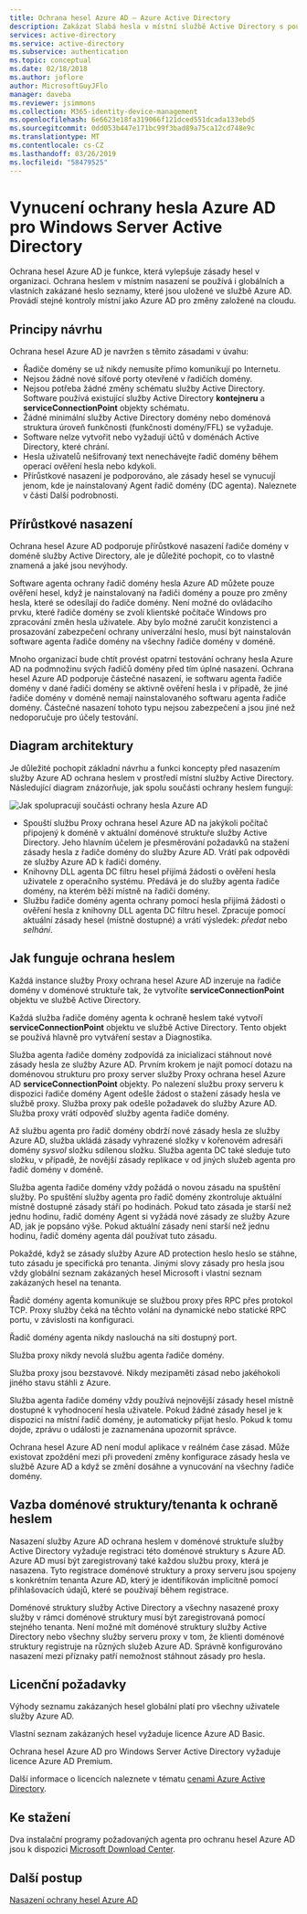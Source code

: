 ```yaml
---
title: Ochrana hesel Azure AD – Azure Active Directory
description: Zakázat Slabá hesla v místní službě Active Directory s použitím ochrany hesla Azure AD
services: active-directory
ms.service: active-directory
ms.subservice: authentication
ms.topic: conceptual
ms.date: 02/18/2018
ms.author: joflore
author: MicrosoftGuyJFlo
manager: daveba
ms.reviewer: jsimmons
ms.collection: M365-identity-device-management
ms.openlocfilehash: 6e6623e18fa319066f121dced551dcada133ebd5
ms.sourcegitcommit: 0dd053b447e171bc99f3bad89a75ca12cd748e9c
ms.translationtype: MT
ms.contentlocale: cs-CZ
ms.lasthandoff: 03/26/2019
ms.locfileid: "58479525"
---
```

# <a name="enforce-azure-ad-password-protection-for-windows-server-active-directory"></a>Vynucení ochrany hesla Azure AD pro Windows Server Active Directory

Ochrana hesel Azure AD je funkce, která vylepšuje zásady hesel v organizaci. Ochrana heslem v místním nasazení se používá i globálních a vlastních zakázané heslo seznamy, které jsou uložené ve službě Azure AD. Provádí stejné kontroly místní jako Azure AD pro změny založené na cloudu.

## <a name="design-principles"></a>Principy návrhu

Ochrana hesel Azure AD je navržen s těmito zásadami v úvahu:

* Řadiče domény se už nikdy nemusíte přímo komunikují po Internetu.
* Nejsou žádné nové síťové porty otevřené v řadičích domény.
* Nejsou potřeba žádné změny schématu služby Active Directory. Software používá existující služby Active Directory **kontejneru** a **serviceConnectionPoint** objekty schématu.
* Žádné minimální služby Active Directory domény nebo doménová struktura úroveň funkčnosti (funkčnosti domény/FFL) se vyžaduje.
* Software nelze vytvořit nebo vyžadují účtů v doménách Active Directory, které chrání.
* Hesla uživatelů nešifrovaný text nenechávejte řadič domény během operací ověření hesla nebo kdykoli.
* Přírůstkové nasazení je podporováno, ale zásady hesel se vynucují jenom, kde je nainstalovaný Agent řadič domény (DC agenta). Naleznete v části Další podrobnosti.

## <a name="incremental-deployment"></a>Přírůstkové nasazení

Ochrana hesel Azure AD podporuje přírůstkové nasazení řadiče domény v doméně služby Active Directory, ale je důležité pochopit, co to vlastně znamená a jaké jsou nevýhody.

Software agenta ochrany řadič domény hesla Azure AD můžete pouze ověření hesel, když je nainstalovaný na řadiči domény a pouze pro změny hesla, které se odesílají do řadiče domény. Není možné do ovládacího prvku, které řadiče domény se zvolí klientské počítače Windows pro zpracování změn hesla uživatele. Aby bylo možné zaručit konzistenci a prosazování zabezpečení ochrany univerzální heslo, musí být nainstalován software agenta řadiče domény na všechny řadiče domény v doméně.

Mnoho organizací bude chtít provést opatrní testování ochrany hesla Azure AD na podmnožinu svých řadičů domény před tím úplné nasazení. Ochrana hesel Azure AD podporuje částečné nasazení, ie softwaru agenta řadiče domény v dané řadiči domény se aktivně ověření hesla i v případě, že jiné řadiče domény v doméně nemají nainstalovaného softwaru agenta řadiče domény. Částečné nasazení tohoto typu nejsou zabezpečení a jsou jiné než nedoporučuje pro účely testování.

## <a name="architectural-diagram"></a>Diagram architektury

Je důležité pochopit základní návrhu a funkci koncepty před nasazením služby Azure AD ochrana heslem v prostředí místní služby Active Directory. Následující diagram znázorňuje, jak spolu součásti ochrany heslem fungují:

![Jak spolupracují součásti ochrany hesla Azure AD](./media/concept-password-ban-bad-on-premises/azure-ad-password-protection.png)

* Spouští službu Proxy ochrana hesel Azure AD na jakýkoli počítač připojený k doméně v aktuální doménové struktuře služby Active Directory. Jeho hlavním účelem je přesměrování požadavků na stažení zásady hesla z řadiče domény do služby Azure AD. Vrátí pak odpovědi ze služby Azure AD k řadiči domény.
* Knihovny DLL agenta DC filtru hesel přijímá žádosti o ověření hesla uživatele z operačního systému. Předává je do služby agenta řadiče domény, na kterém běží místně na řadiči domény.
* Službu řadiče domény agenta ochrany pomocí hesla přijímá žádosti o ověření hesla z knihovny DLL agenta DC filtru hesel. Zpracuje pomocí aktuální zásady hesel (místně dostupné) a vrátí výsledek: *předat* nebo *selhání*.

## <a name="how-password-protection-works"></a>Jak funguje ochrana heslem

Každá instance služby Proxy ochrana hesel Azure AD inzeruje na řadiče domény v doménové struktuře tak, že vytvoříte **serviceConnectionPoint** objektu ve službě Active Directory.

Každá služba řadiče domény agenta k ochraně heslem také vytvoří **serviceConnectionPoint** objektu ve službě Active Directory. Tento objekt se používá hlavně pro vytváření sestav a Diagnostika.

Služba agenta řadiče domény zodpovídá za inicializaci stáhnout nové zásady hesla ze služby Azure AD. Prvním krokem je najít pomocí dotazu na doménovou strukturu pro proxy server služby Proxy ochrana hesel Azure AD **serviceConnectionPoint** objekty. Po nalezení službu proxy serveru k dispozici řadiče domény Agent odešle žádost o stažení zásady hesla ve službě proxy. Služba proxy pak odešle požadavek do služby Azure AD. Služba proxy vrátí odpověď služby agenta řadiče domény.

Až službu agenta pro řadič domény obdrží nové zásady hesla ze služby Azure AD, služba ukládá zásady vyhrazené složky v kořenovém adresáři domény *sysvol* složku sdílenou složku. Služba agenta DC také sleduje tuto složku, v případě, že novější zásady replikace v od jiných služeb agenta pro řadič domény v doméně.

Služba agenta řadiče domény vždy požádá o novou zásadu na spuštění služby. Po spuštění služby agenta pro řadič domény zkontroluje aktuální místně dostupné zásady stáří po hodinách. Pokud tato zásada je starší než jednu hodinu, řadič domény Agent si vyžádá nové zásady ze služby Azure AD, jak je popsáno výše. Pokud aktuální zásady není starší než jednu hodinu, řadič domény agenta dál používat tuto zásadu.

Pokaždé, když se zásady služby Azure AD protection heslo heslo se stáhne, tuto zásadu je specifická pro tenanta. Jinými slovy zásady pro hesla jsou vždy globální seznam zakázaných hesel Microsoft i vlastní seznam zakázaných hesel na tenanta.

Řadič domény agenta komunikuje se službou proxy přes RPC přes protokol TCP. Proxy služby čeká na těchto volání na dynamické nebo statické RPC portu, v závislosti na konfiguraci.

Řadič domény agenta nikdy naslouchá na síti dostupný port.

Služba proxy nikdy nevolá službu agenta řadiče domény.

Služba proxy jsou bezstavové. Nikdy mezipaměti zásad nebo jakéhokoli jiného stavu stáhli z Azure.

Služba agenta řadiče domény vždy používá nejnovější zásady hesel místně dostupné k vyhodnocení hesla uživatele. Pokud žádné zásady hesel je k dispozici na místní řadič domény, je automaticky přijat heslo. Pokud k tomu dojde, zprávu o události je zaznamenána upozornit správce.

Ochrana hesel Azure AD není modul aplikace v reálném čase zásad. Může existovat zpoždění mezi při provedení změny konfigurace zásady hesla ve službě Azure AD a když se změní dosáhne a vynucování na všechny řadiče domény.

## <a name="foresttenant-binding-for-password-protection"></a>Vazba doménové struktury/tenanta k ochraně heslem

Nasazení služby Azure AD ochrana heslem v doménové struktuře služby Active Directory vyžaduje registraci této doménové struktury s Azure AD. Azure AD musí být zaregistrovaný také každou službu proxy, která je nasazena. Tyto registrace doménové struktury a proxy serveru jsou spojeny s konkrétním tenanta Azure AD, který je identifikován implicitně pomocí přihlašovacích údajů, které se používají během registrace.

Doménové struktury služby Active Directory a všechny nasazené proxy služby v rámci doménové struktury musí být zaregistrovaná pomocí stejného tenanta. Není možné mít doménové struktury služby Active Directory nebo všechny služby serveru proxy v tom, že klienti doménové struktury registruje na různých služeb Azure AD. Správně konfigurováno nasazení mezi příznaky patří nemožnost stáhnout zásady pro hesla.

## <a name="license-requirements"></a>Licenční požadavky

Výhody seznamu zakázaných hesel globální platí pro všechny uživatele služby Azure AD.

Vlastní seznam zakázaných hesel vyžaduje licence Azure AD Basic.

Ochrana hesel Azure AD pro Windows Server Active Directory vyžaduje licence Azure AD Premium.

Další informace o licencích naleznete v tématu [cenami Azure Active Directory](https://azure.microsoft.com/pricing/details/active-directory/).

## <a name="download"></a>Ke stažení

Dva instalační programy požadovaných agenta pro ochranu hesel Azure AD jsou k dispozici [Microsoft Download Center](https://www.microsoft.com/download/details.aspx?id=57071).

## <a name="next-steps"></a>Další postup
[Nasazení ochrany hesel Azure AD](howto-password-ban-bad-on-premises-deploy.md)
